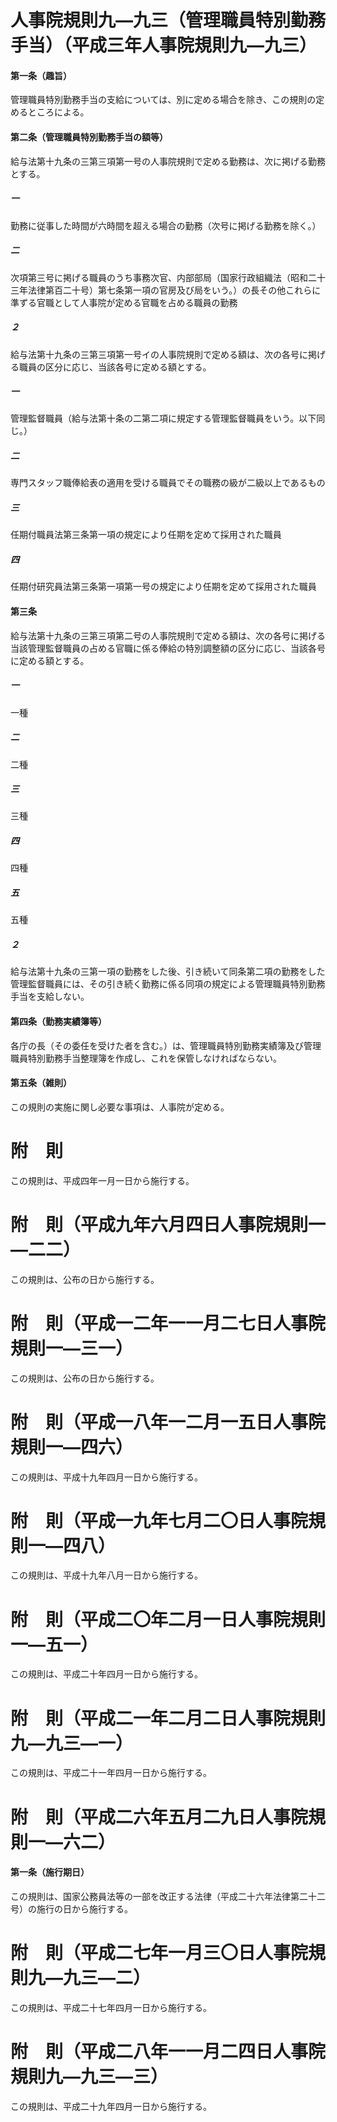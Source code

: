 # 人事院規則九―九三（管理職員特別勤務手当）（平成三年人事院規則九―九三）
#### 第一条（趣旨）
管理職員特別勤務手当の支給については、別に定める場合を除き、この規則の定めるところによる。
#### 第二条（管理職員特別勤務手当の額等）
給与法第十九条の三第三項第一号の人事院規則で定める勤務は、次に掲げる勤務とする。
##### 一
勤務に従事した時間が六時間を超える場合の勤務（次号に掲げる勤務を除く。）
##### 二
次項第三号に掲げる職員のうち事務次官、内部部局（国家行政組織法（昭和二十三年法律第百二十号）第七条第一項の官房及び局をいう。）の長その他これらに準ずる官職として人事院が定める官職を占める職員の勤務
##### ２
給与法第十九条の三第三項第一号イの人事院規則で定める額は、次の各号に掲げる職員の区分に応じ、当該各号に定める額とする。
##### 一
管理監督職員（給与法第十条の二第二項に規定する管理監督職員をいう。以下同じ。）
##### 二
専門スタッフ職俸給表の適用を受ける職員でその職務の級が二級以上であるもの
##### 三
任期付職員法第三条第一項の規定により任期を定めて採用された職員
##### 四
任期付研究員法第三条第一項第一号の規定により任期を定めて採用された職員
#### 第三条
給与法第十九条の三第三項第二号の人事院規則で定める額は、次の各号に掲げる当該管理監督職員の占める官職に係る俸給の特別調整額の区分に応じ、当該各号に定める額とする。
##### 一
一種
##### 二
二種
##### 三
三種
##### 四
四種
##### 五
五種
##### ２
給与法第十九条の三第一項の勤務をした後、引き続いて同条第二項の勤務をした管理監督職員には、その引き続く勤務に係る同項の規定による管理職員特別勤務手当を支給しない。
#### 第四条（勤務実績簿等）
各庁の長（その委任を受けた者を含む。）は、管理職員特別勤務実績簿及び管理職員特別勤務手当整理簿を作成し、これを保管しなければならない。
#### 第五条（雑則）
この規則の実施に関し必要な事項は、人事院が定める。
# 附　則
この規則は、平成四年一月一日から施行する。
# 附　則（平成九年六月四日人事院規則一―二二）
この規則は、公布の日から施行する。
# 附　則（平成一二年一一月二七日人事院規則一―三一）
この規則は、公布の日から施行する。
# 附　則（平成一八年一二月一五日人事院規則一―四六）
この規則は、平成十九年四月一日から施行する。
# 附　則（平成一九年七月二〇日人事院規則一―四八）
この規則は、平成十九年八月一日から施行する。
# 附　則（平成二〇年二月一日人事院規則一―五一）
この規則は、平成二十年四月一日から施行する。
# 附　則（平成二一年二月二日人事院規則九―九三―一）
この規則は、平成二十一年四月一日から施行する。
# 附　則（平成二六年五月二九日人事院規則一―六二）
#### 第一条（施行期日）
この規則は、国家公務員法等の一部を改正する法律（平成二十六年法律第二十二号）の施行の日から施行する。
# 附　則（平成二七年一月三〇日人事院規則九―九三―二）
この規則は、平成二十七年四月一日から施行する。
# 附　則（平成二八年一一月二四日人事院規則九―九三―三）
この規則は、平成二十九年四月一日から施行する。

